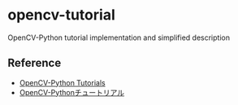 # opencv-tutorial
OpenCV-Python tutorial implementation and simplified description

## Reference
- [OpenCV-Python Tutorials](https://docs.opencv.org/4.x/d6/d00/tutorial_py_root.html)
- [OpenCV-Pythonチュートリアル](http://labs.eecs.tottori-u.ac.jp/sd/Member/oyamada/OpenCV/html/py_tutorials/py_tutorials.html)
